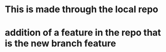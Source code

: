 # This is made through the local repo
# addition of a feature in the repo that is the new branch feature